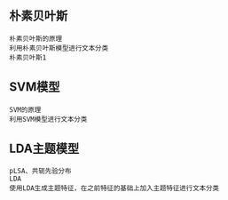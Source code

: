 ## 朴素贝叶斯
    朴素贝叶斯的原理
    利用朴素贝叶斯模型进行文本分类
    朴素贝叶斯1
## SVM模型
    SVM的原理
    利用SVM模型进行文本分类
## LDA主题模型
    pLSA、共轭先验分布
    LDA
    使用LDA生成主题特征，在之前特征的基础上加入主题特征进行文本分类
